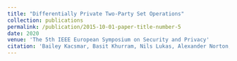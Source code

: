 ```yaml
---
title: "Differentially Private Two-Party Set Operations"
collection: publications
permalink: /publication/2015-10-01-paper-title-number-5
date: 2020
venue: 'The 5th IEEE European Symposium on Security and Privacy'
citation: 'Bailey Kacsmar, Basit Khurram, Nils Lukas, Alexander Norton, Masoumeh Shafieinejad, Zhiwei Shang, Yasser Baseri, Maryam Sepehri, Simon Oya, and Florian Kerschbaum., Differentially Private Two-Party Set Operations, IEEE EuroS&P 2020'
---
```


